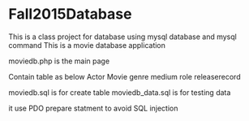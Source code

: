 # Fall2015Database

This is a class project for database using mysql database and mysql command 
This is a movie database application 

moviedb.php is the main page

Contain table as below
Actor
Movie 
genre
medium 
role
releaserecord

moviedb.sql is for create table 
moviedb_data.sql is for testing data 

it use PDO prepare statment to avoid SQL injection 
